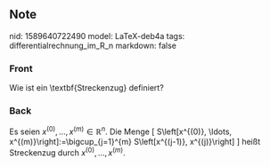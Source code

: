 ## Note
nid: 1589640722490
model: LaTeX-deb4a
tags: differentialrechnung_im_R_n
markdown: false

### Front
Wie ist ein \textbf{Streckenzug} definiert?

### Back
Es seien $x^{(0)}, \ldots, x^{(m)} \in \mathbb{R}^{n} .$ Die Menge
\[
S\left[x^{(0)}, \ldots, x^{(m)}\right]:=\bigcup_{j=1}^{m} S\left[x^{(j-1)}, x^{(j)}\right]
\]
heißt Streckenzug durch $x^{(0)}, \ldots, x^{(m)}$.
